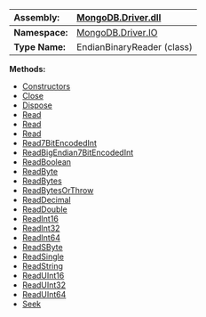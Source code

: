 | **Assembly:** | [MongoDB.Driver.dll](MongoDB_Driver.md) |
|:--------------|:----------------------------------------|
| **Namespace:** | [MongoDB.Driver.IO](N_MongoDB_Driver_IO.md) |
| **Type Name:** | EndianBinaryReader (class)              |

**Methods:**
  * [Constructors](#Constructors.md)
  * [Close](#Close.md)
  * [Dispose](#Dispose.md)
  * [Read](#Read.md)
  * [Read](#Read.md)
  * [Read](#Read.md)
  * [Read7BitEncodedInt](#Read7BitEncodedInt.md)
  * [ReadBigEndian7BitEncodedInt](#ReadBigEndian7BitEncodedInt.md)
  * [ReadBoolean](#ReadBoolean.md)
  * [ReadByte](#ReadByte.md)
  * [ReadBytes](#ReadBytes.md)
  * [ReadBytesOrThrow](#ReadBytesOrThrow.md)
  * [ReadDecimal](#ReadDecimal.md)
  * [ReadDouble](#ReadDouble.md)
  * [ReadInt16](#ReadInt16.md)
  * [ReadInt32](#ReadInt32.md)
  * [ReadInt64](#ReadInt64.md)
  * [ReadSByte](#ReadSByte.md)
  * [ReadSingle](#ReadSingle.md)
  * [ReadString](#ReadString.md)
  * [ReadUInt16](#ReadUInt16.md)
  * [ReadUInt32](#ReadUInt32.md)
  * [ReadUInt64](#ReadUInt64.md)
  * [Seek](#Seek.md)
